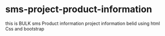 # sms-project-product-information
this is BULK sms Product information project information belid using html Css and bootstrap 
